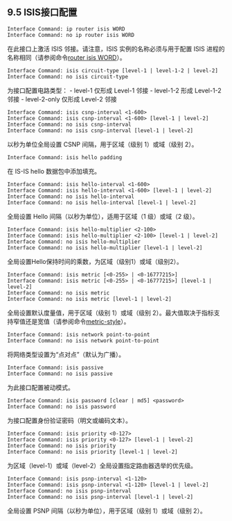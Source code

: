 ## 9.5 ISIS接口配置



```shell
Interface Command: ip router isis WORD
Interface Command: no ip router isis WORD
```

在此接口上激活 ISIS 邻接。请注意，ISIS 实例的名称必须与用于配置 ISIS 进程的名称相同（请参阅命令[router isis WORD](https://www.quagga.net/docs/docs-multi/ISIS-router.html#router-isis-WORD)）。



```
Interface Command: isis circuit-type [level-1 | level-1-2 | level-2]
Interface Command: no isis circuit-type
```

为接口配置电路类型： - level-1 仅形成 Level-1 邻接 - level-1-2 形成 Level-1-2 邻接 - level-2-only 仅形成 Level-2 邻接



```
Interface Command: isis csnp-interval <1-600>
Interface Command: isis csnp-interval <1-600> [level-1 | level-2]
Interface Command: no isis csnp-interval
Interface Command: no isis csnp-interval [level-1 | level-2]
```

以秒为单位全局设置 CSNP 间隔，用于区域（级别 1）或域（级别 2）。



```
Interface Command: isis hello padding
```

在 IS-IS hello 数据包中添加填充。



```
Interface Command: isis hello-interval <1-600>
Interface Command: isis hello-interval <1-600> [level-1 | level-2]
Interface Command: no isis hello-interval
Interface Command: no isis hello-interval [level-1 | level-2]
```

全局设置 Hello 间隔（以秒为单位），适用于区域（1 级）或域（2 级）。



```
Interface Command: isis hello-multiplier <2-100>
Interface Command: isis hello-multiplier <2-100> [level-1 | level-2]
Interface Command: no isis hello-multiplier
Interface Command: no isis hello-multiplier [level-1 | level-2]
```

全局设置Hello保持时间的乘数，为区域（级别1）或域（级别2）。



```
Interface Command: isis metric [<0-255> | <0-16777215>]
Interface Command: isis metric [<0-255> | <0-16777215>] [level-1 | level-2]
Interface Command: no isis metric
Interface Command: no isis metric [level-1 | level-2]
```

全局设置默认度量值，用于区域（级别 1）或域（级别 2）。最大值取决于指标支持窄值还是宽值（请参阅命令[metric-style](https://www.quagga.net/docs/docs-multi/ISIS-router.html#metric_002dstyle)）。



```
Interface Command: isis network point-to-point
Interface Command: no isis network point-to-point
```

将网络类型设置为“点对点”（默认为广播）。



```
Interface Command: isis passive
Interface Command: no isis passive
```

为此接口配置被动模式。



```
Interface Command: isis password [clear | md5] <password>
Interface Command: no isis password
```

为接口配置身份验证密码（明文或编码文本）。



```
Interface Command: isis priority <0-127>
Interface Command: isis priority <0-127> [level-1 | level-2]
Interface Command: no isis priority
Interface Command: no isis priority [level-1 | level-2]
```

为区域（level-1）或域（level-2）全局设置指定路由器选举的优先级。



```
Interface Command: isis psnp-interval <1-120>
Interface Command: isis psnp-interval <1-120> [level-1 | level-2]
Interface Command: no isis psnp-interval
Interface Command: no isis psnp-interval [level-1 | level-2]
```

全局设置 PSNP 间隔（以秒为单位），用于区域（级别 1）或域（级别 2）。